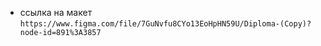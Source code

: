 + ссылка на макет `https://www.figma.com/file/7GuNvfu8CYo13EoHpHN59U/Diploma-(Copy)?node-id=891%3A3857`